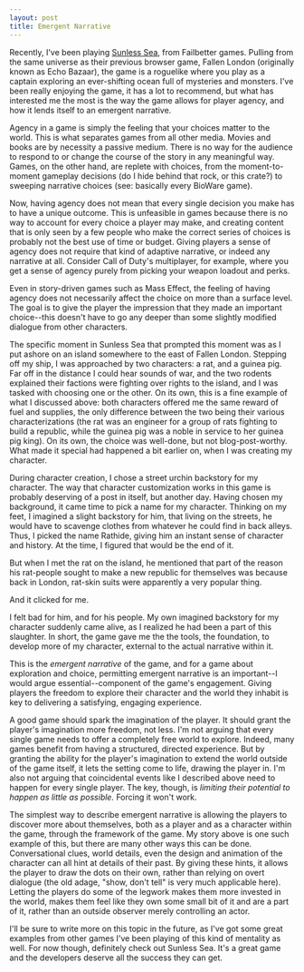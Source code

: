 ```yaml
---
layout: post
title: Emergent Narrative
---
```


Recently, I've been playing [Sunless Sea](http://store.steampowered.com/app/304650/), from Failbetter games. Pulling from the same universe as their previous browser game, Fallen London (originally known as Echo Bazaar), the game is a roguelike where you play as a captain exploring an ever-shifting ocean full of mysteries and monsters. I've been really enjoying the game, it has a lot to recommend, but what has interested me the most is the way the game allows for player agency, and how it lends itself to an emergent narrative.

Agency in a game is simply the feeling that your choices matter to the world. This is what separates games from all other media. Movies and books are by necessity a passive medium. There is no way for the audience to respond to or change the course of the story in any meaningful way. Games, on the other hand, are replete with choices, from the moment-to-moment gameplay decisions (do I hide behind that rock, or this crate?) to sweeping narrative choices (see: basically every BioWare game).

Now, having agency does not mean that every single decision you make has to have a unique outcome. This is unfeasible in games because there is no way to account for every choice a player may make, and creating content that is only seen by a few people who make the correct series of choices is probably not the best use of time or budget. Giving players a sense of agency does not require that kind of adaptive narrative, or indeed any narrative at all. Consider Call of Duty's multiplayer, for example, where you get a sense of agency purely from picking your weapon loadout and perks.

Even in story-driven games such as Mass Effect, the feeling of having agency does not necessarily affect the choice on more than a surface level. The goal is to give the player the impression that they made an important choice--this doesn't have to go any deeper than some slightly modified dialogue from other characters.

The specific moment in Sunless Sea that prompted this moment was as I put ashore on an island somewhere to the east of Fallen London. Stepping off my ship, I was approached by two characters: a rat, and a guinea pig. Far off in the distance I could hear sounds of war, and the two rodents explained their factions were fighting over rights to the island, and I was tasked with choosing one or the other. On its own, this is a fine example of what I discussed above: both characters offered me the same reward of fuel and supplies, the only difference between the two being their various characterizations (the rat was an engineer for a group of rats fighting to build a republic, while the guinea pig was a noble in service to her guinea pig king). On its own, the choice was well-done, but not blog-post-worthy. What made it special had happened a bit earlier on, when I was creating my character.

During character creation, I chose a street urchin backstory for my character. The way that character customization works in this game is probably deserving of a post in itself, but another day. Having chosen my background, it came time to pick a name for my character. Thinking on my feet, I imagined a slight backstory for him, that living on the streets, he would have to scavenge clothes from whatever he could find in back alleys. Thus, I picked the name Rathide, giving him an instant sense of character and history. At the time, I figured that would be the end of it.

But when I met the rat on the island, he mentioned that part of the reason his rat-people sought to make a new republic for themselves was because back in London, rat-skin suits were apparently a very popular thing.

And it clicked for me.

I felt bad for him, and for his people. My own imagined backstory for my character suddenly came alive, as I realized he had been a part of this slaughter. In short, the game gave me the the tools, the foundation, to develop more of my character, external to the actual narrative within it.

This is the *emergent narrative* of the game, and for a game about exploration and choice, permitting emergent narrative is an important--I would argue essential--component of the game's engagement. Giving players the freedom to explore their character and the world they inhabit is key to delivering a satisfying, engaging experience.

A good game should spark the imagination of the player. It should grant the player's imagination more freedom, not less. I'm not arguing that every single game needs to offer a completely free world to explore. Indeed, many games benefit from having a structured, directed experience. But by granting the ability for the player's imagination to extend the world outside of the game itself, it lets the setting come to life, drawing the player in. I'm also not arguing that coincidental events like I described above need to happen for every single player. The key, though, is *limiting their potential to happen as little as possible.* Forcing it won't work.

The simplest way to describe emergent narrative is allowing the players to discover more about themselves, both as a player and as a character within the game, through the framework of the game. My story above is one such example of this, but there are many other ways this can be done. Conversational clues, world details, even the design and animation of the character can all hint at details of their past. By giving these hints, it allows the player to draw the dots on their own, rather than relying on overt dialogue (the old adage, "show, don't tell" is very much applicable here). Letting the players do some of the legwork makes them more invested in the world, makes them feel like they own some small bit of it and are a part of it, rather than an outside observer merely controlling an actor.

I'll be sure to write more on this topic in the future, as I've got some great examples from other games I've been playing of this kind of mentality as well. For now though, definitely check out Sunless Sea. It's a great game and the developers deserve all the success they can get.

